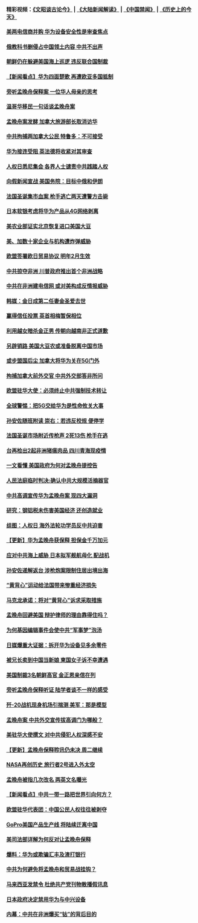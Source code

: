 #### 精彩视频：[《文昭谈古论今》](https://github.com/gfw-breaker/wenzhao/blob/master/README.md?t=12150331) | [《大陆新闻解读》](https://github.com/gfw-breaker/ntdtv-comedy/blob/master/README.md?t=12150331) | [《中国禁闻》](https://github.com/gfw-breaker/ntdtv-news/blob/master/README.md?t=12150331) | [《历史上的今天》](https://github.com/gfw-breaker/today-in-history/blob/master/README.md?t=12150331) 

#### [美两电信商并购 华为设备安全性是审查焦点](../pages/nsc418/n10911931.md?t=12150331) 

#### [俄教科书删侵占中国领土内容 中共不出声](../pages/nsc418/n10911833.md?t=12150331) 

#### [朝鲜仍在躲避美国海上巡逻 违反联合国制裁](../pages/nsc418/n10911824.md?t=12150331) 

#### [【新闻看点】华为四面楚歌 再遭欧亚多国抵制](../pages/nsc418/n10911314.md?t=12150331) 

#### [旁听孟晚舟保释案 一位华人母亲的思考](../pages/nsc418/n10911766.md?t=12150331) 

#### [温哥华移民一句话谈孟晚舟案](../pages/nsc418/n10911793.md?t=12150331) 

#### [孟晚舟案发酵 加拿大旅游部长取消访华](../pages/nsc418/n10911719.md?t=12150331) 

#### [中共拘捕两加拿大公民 特鲁多：不可接受](../pages/nsc418/n10911648.md?t=12150331) 

#### [华为接连受阻 英法德将收紧对其审查](../pages/nsc418/n10911004.md?t=12150331) 

#### [人权日悉尼集会 各界人士谴责中共践踏人权](../pages/nsc418/n10910874.md?t=12150331) 

#### [向假新闻宣战 美国务院：目标中俄和伊朗](../pages/nsc418/n10909483.md?t=12150331) 

#### [法国圣诞集市血案 枪手逃亡两天遭警方击毙](../pages/nsc418/n10909711.md?t=12150331) 

#### [日本软银考虑将华为产品从4G网络剥离](../pages/nsc418/n10909502.md?t=12150331) 

#### [美农业部证实北京恢复进口美国大豆](../pages/nsc418/n10909553.md?t=12150331) 

#### [美、加数十家企业与机构遭炸弹威胁](../pages/nsc418/n10909561.md?t=12150331) 

#### [欧盟签署欧日贸易协议  明年2月生效](../pages/nsc418/n10909022.md?t=12150331) 

#### [中共掠夺非洲 川普政府推出首个非洲战略](../pages/nsc418/n10909107.md?t=12150331) 

#### [中共在非洲建电信网 或对美构成反情报威胁](../pages/nsc418/n10908572.md?t=12150331) 

#### [韩媒：金日成第二任妻金圣爱去世](../pages/nsc418/n10907348.md?t=12150331) 

#### [赢得信任投票 英首相梅暂保相位](../pages/nsc418/n10907229.md?t=12150331) 

#### [利用越女暗杀金正男 传朝向越南非正式道歉](../pages/nsc418/n10907137.md?t=12150331) 

#### [另辟销路 美国大豆农或准备脱离中国市场](../pages/nsc418/n10906755.md?t=12150331) 

#### [或步盟国后尘 加拿大将华为关在5G门外](../pages/nsc418/n10906948.md?t=12150331) 

#### [拘捕加拿大前外交官 中共外交部答非所问](../pages/nsc418/n10906805.md?t=12150331) 

#### [欧盟驻华大使：必须终止中共强制技术转让](../pages/nsc418/n10906425.md?t=12150331) 

#### [全球警惕：把5G交给华为是性命攸关大事](../pages/nsc418/n10906129.md?t=12150331) 

#### [孙安佐随班附读 崇右：若违反校规 便停学](../pages/nsc418/n10906519.md?t=12150331) 

#### [法国圣诞市场附近传枪声 2死13伤 枪手在逃](../pages/nsc418/n10906474.md?t=12150331) 

#### [台再检出2起非洲猪瘟肉品 四川青海现疫情](../pages/nsc418/n10905719.md?t=12150331) 

#### [一文看懂 美国政府为何对孟晚舟提控告](../pages/nsc418/n10904250.md?t=12150331) 

#### [人民法庭临时判决:确认中共大规模活摘器官](../pages/nsc418/n10905079.md?t=12150331) 

#### [中共高调宣传华为孟晚舟案 现四大漏洞](../pages/nsc418/n10904788.md?t=12150331) 

#### [研究：钢铝税未伤害美国经济 还创造就业](../pages/nsc418/n10904853.md?t=12150331) 

#### [组图：人权日 海外法轮功学员反中共迫害](../pages/nsc418/n10903703.md?t=12150331) 

#### [【更新】华为孟晚舟获保释 担保金千万加元](../pages/nsc418/n10904401.md?t=12150331) 

#### [应对中共海上威胁 日本拟军舰航母化 配战机](../pages/nsc418/n10904429.md?t=12150331) 

#### [孙安佐递解返台 涉枪炮案限制住居出境出海](../pages/nsc418/n10904508.md?t=12150331) 

#### [“黄背心”运动给法国带来惨重经济损失](../pages/nsc418/n10904100.md?t=12150331) 

#### [马克龙承诺：将对“黄背心”诉求采取措施](../pages/nsc418/n10904057.md?t=12150331) 

#### [孟晚舟回避美国 辩护律师的理由靠得住吗？](../pages/nsc418/n10903337.md?t=12150331) 

#### [为何基因编辑事件会使中共“军事梦”泡汤](../pages/nsc418/n10901955.md?t=12150331) 

#### [日媒爆重大证据：拆开华为设备见多余零件](../pages/nsc418/n10903419.md?t=12150331) 

#### [被兄长卖到中国当新娘 柬国女子诉不幸遭遇](../pages/nsc418/n10903571.md?t=12150331) 

#### [美国制裁3名朝鲜高官 金正恩亲信在列](../pages/nsc418/n10903139.md?t=12150331) 

#### [旁听孟晚舟保释听证 陆学者谈不一样的感受](../pages/nsc418/n10903199.md?t=12150331) 

#### [歼-20战机现身机场引揣测 美军：那是模型](../pages/nsc418/n10903152.md?t=12150331) 

#### [孟晚舟案 中共外交宣传拔高调门为哪般？](../pages/nsc418/n10902536.md?t=12150331) 

#### [美驻华大使撰文 对中共侵犯人权深感不安](../pages/nsc418/n10902576.md?t=12150331) 

#### [【更新】孟晚舟保释聆讯仍未决 周二继续](../pages/nsc418/n10902280.md?t=12150331) 

#### [NASA再创历史 旅行者2号进入外太空](../pages/nsc418/n10902186.md?t=12150331) 

#### [孟晚舟被指几次改名 两英文名曝光](../pages/nsc418/n10902460.md?t=12150331) 

#### [【新闻看点】中共一带一路把世界引向何方？](../pages/nsc418/n10902174.md?t=12150331) 

#### [欧盟驻华代表团：中国公民人权往往被剥夺](../pages/nsc418/n10902220.md?t=12150331) 

#### [GoPro美国产品生产线 将陆续迁离中国](../pages/nsc418/n10902041.md?t=12150331) 

#### [美司法部详解为何反对让孟晚舟保释](../pages/nsc418/n10902113.md?t=12150331) 

#### [爆料：华为或欺骗汇丰及渣打银行](../pages/nsc418/n10902104.md?t=12150331) 

#### [中共为何避免将孟晚舟和贸易战挂钩？](../pages/nsc418/n10901942.md?t=12150331) 

#### [马来西亚发禁令 杜绝共产党刊物散播假讯息](../pages/nsc418/n10901784.md?t=12150331) 

#### [日本政府决定禁用华为与中兴设备](../pages/nsc418/n10901481.md?t=12150331) 

#### [内幕：中共在非洲爆买“钴”的背后目的](../pages/nsc418/n10898949.md?t=12150331) 


